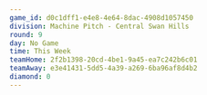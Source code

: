 ```yaml
---
game_id: d0c1dff1-e4e8-4e64-8dac-4908d1057450
division: Machine Pitch - Central Swan Hills
round: 9
day: No Game
time: This Week
teamHome: 2f2b1398-20cd-4be1-9a45-ea7c242b6c01
teamAway: e3e41431-5dd5-4a39-a269-6ba96af8d4b2
diamond: 0
---
```

